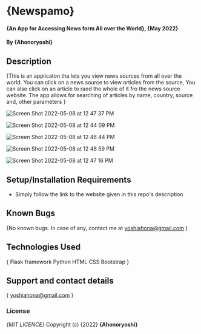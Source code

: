 # {Newspamo}
#### {An App for Accessing News form All over the World}, {May 2022}
#### By **{Ahonoryoshi}**
## Description
{This is an applicaton tha lets you view news sources from all over the world. You can click on a news source to view articles from the source, You can also click on an article to raed the whole of it fro the news source website. The app allows for searching of articles by name, country, source and, other parameters }

![Screen Shot 2022-05-08 at 12 47 37 PM](https://user-images.githubusercontent.com/90982137/167291372-72af08f8-217f-49b8-8127-60226cd23ae6.png)

![Screen Shot 2022-05-08 at 12 44 09 PM](https://user-images.githubusercontent.com/90982137/167290695-3d85ae44-8391-4e9a-a3f2-ed3ee66bec46.png)

![Screen Shot 2022-05-08 at 12 46 44 PM](https://user-images.githubusercontent.com/90982137/167290905-5b90ea71-b9d7-49c6-b1a3-2f2ccf41ccc2.png)

![Screen Shot 2022-05-08 at 12 46 59 PM](https://user-images.githubusercontent.com/90982137/167290919-feb971ca-9fcd-486c-b59f-f04ea6f2526d.png)

![Screen Shot 2022-05-08 at 12 47 16 PM](https://user-images.githubusercontent.com/90982137/167290942-390ef44e-4797-497e-af68-0f6580f03581.png)



## Setup/Installation Requirements
* Simply follow the link to the website given in this repo's description

## Known Bugs
{No known bugs. In case of any, contact me at yoshiahona@gmail.com }
## Technologies Used
{
Flask framework
Python
HTML
CSS
Bootstrap
}
## Support and contact details
{
yoshiahona@gmail.com
}
### License
*{MIT LICENCE}*
Copyright (c) {2022} **{Ahonoryoshi}**
